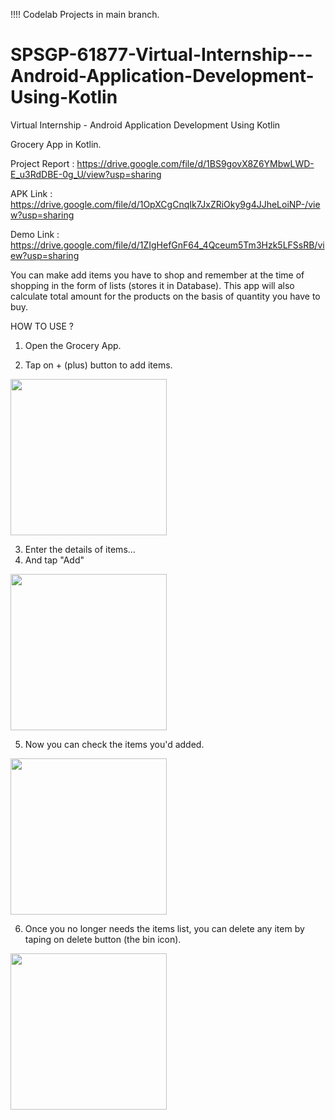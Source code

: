 !!!! Codelab Projects in main branch.

# SPSGP-61877-Virtual-Internship---Android-Application-Development-Using-Kotlin
Virtual Internship - Android Application Development Using Kotlin

Grocery App in Kotlin.

Project Report : https://drive.google.com/file/d/1BS9govX8Z6YMbwLWD-E_u3RdDBE-0g_U/view?usp=sharing

APK Link : https://drive.google.com/file/d/1OpXCgCnqIk7JxZRiOky9g4JJheLoiNP-/view?usp=sharing

Demo Link : https://drive.google.com/file/d/1ZIgHefGnF64_4Qceum5Tm3Hzk5LFSsRB/view?usp=sharing

You can make add items you have to shop and remember at the time of shopping in the form of lists (stores it in Database).
This app will also calculate total amount for the products on the basis of quantity you have to buy.

HOW TO USE ?

1. Open the Grocery App.

2. Tap on + (plus) button to add items.

<img src="https://user-images.githubusercontent.com/82459706/191721574-c19b50f9-982d-4f91-aaca-a16c22838d89.png" width="250">

3. Enter the details of items...
4. And tap "Add"

<img src="https://user-images.githubusercontent.com/82459706/191723402-64b8ce7b-c8df-4018-a968-0ccfbb3b25ce.png" width="250">

5. Now you can check the items you'd added.

<img src="https://user-images.githubusercontent.com/82459706/191723827-ab0f5155-cce2-4a18-98cd-e9199d8e9b60.png" width="250">

6. Once you no longer needs the items list, you can delete any item by taping on delete button (the bin icon).

<img src="https://user-images.githubusercontent.com/82459706/191723850-9793afcc-bc42-43a0-a129-aec4ee5580ad.png" width="250">
